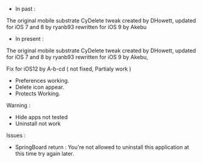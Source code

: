 - In past :

The original mobile substrate CyDelete tweak created by DHowett, updated for iOS 7 and 8 by ryanb93 rewritten for iOS 9 by Akebu

- In present :

The original mobile substrate CyDelete tweak created by DHowett, updated for iOS 7 and 8 by ryanb93 rewritten for iOS 9 by Akebu,

Fix for iOS12 by A-b-cd ( not fixed, Partialy work )

- Preferences working.
- Delete icon appear.
- Protects Working.

Warning :

- Hide apps not tested
- Uninstall not work

Issues :

- SpringBoard return : You're not allowed to uninstall this application at this time try again later.
